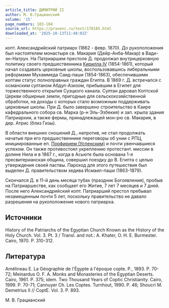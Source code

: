 ```yaml
---
article_title: ДИМИТРИЙ II
author: М. В.Грацианский
volume: '15'
page_numbers: 103-104
source_url: https://pravenc.ru/text/178185.html
downloaded_at: '2025-10-13T11:48:02Z'
---
```


копт. Александрийский патриарх (1862 - февр. 1870). До рукоположения был настоятелем монастыря св. Макария (Дейр-Анба-Макар) в Вади-эн-Натрун. На Патриаршем престоле Д. продолжал внутрицерковную политику своего предшественника [Кирилла IV](<https://pravenc.ru/text/Кирилла IV.html>) (1854-1861), который начал создавать церковные школы, воспользовавшись либеральными реформами Мухаммеда Саид-паши (1854-1863), обеспечившими коптам статус полноправных граждан Египта. В 1869 г. Д. встречался с османским султаном Абдул-Азизом, прибывшим в Египет для торжественного открытия Суэцкого канала. Султан даровал Коптской Церкви обширные земли, пригодные для сельскохозяйственной обработки, на доходы с которых стало возможным поддерживать церковные школы. При Д. было завершено строительство в Каире кафедрального собора св. Марка (р-н Эль-Эзбекия) и зап. крыла здания Патриархии, а также фермы, принадлежащей мон-рю св. Макария, в дер. Атрис (близ Гизы).

В области внешних сношений Д., напротив, не стал продолжать начатые при его предшественнике переговоры об унии с РПЦ, инициированные еп. [Порфирием (Успенским)](<https://pravenc.ru/text/Порфирием (Успенским).html>) и почти увенчавшиеся успехом. Он также противостоял укреплению протестант. миссии в долине Нила и в 1867 г., когда в Асьюте была основана 1-я пресвитерианская община, совершил поездку до В. Египта с целью утверждения своей паствы. Пароход для этого путешествия был выделен Д. правительством хедива Исмаил-паши (1863-1879).

Скончался Д. в 11-й день месяца тубах (праздник Богоявления), пробыв на Патриаршестве, как сообщает его Житие, 7 лет 7 месяцев и 7 дней. После него Александрийский копт. Патриарший престол пребывал незамещенным почти 5 лет, поскольку правительство не давало разрешения на рукоположение нового патриарха.

## Источники

History of the Patriarchs of the Egyptian Church Known as the History of the Holy Church. Vol. 3. Pt. 3 / Transl. and not.: A. Khater, O. H. E. Burmester. Cairo, 1970. P. 310-312.

## Литература

Amélineau E. La Géographie de l'Égypte à l'époque copte. P., 1893. P. 70-72; Meinardus O. F. A. Monks and Monasteries of the Egyptian Deserts. Cairo, 1961. P. 375; idem. Two Thousand Years of Coptic Christianity. Cairo, 1999. P. 70-71; Cannuyer Ch. Les Coptes. Turnhout, 1990. P. 46; Shoucri M. Demetrius II // CoptE. Vol. 3. P. 893.

М. В.  Грацианский
